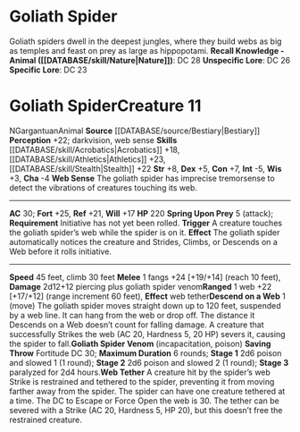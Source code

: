 ﻿---
ac: '30'
alignment: N
charisma: '-4'
climb_speed: '30'
constitution: '+7'
creature_ability:
- Descend on a Web
- Goliath Spider Venom
- Requirement
- Spring Upon Prey
- Web Sense
- Web Tether
creature_family: '[[DATABASE/monsterfamily/Spider|Spider]]'
dexterity: '+5'
fortitude: '+25'
hp: '220'
id: '388'
intelligence: '-5'
land_speed: '45'
level: '11'
max_speed: '45'
name: Goliath Spider
perception: '+22'
rarity: Common
reflex: '+21'
sense:
- darkvision
- web sense
size: Gargantuan
skill:
- '[[DATABASE/skill/Acrobatics|Acrobatics]] +18'
- '[[DATABASE/skill/Athletics|Athletics]] +23'
- '[[DATABASE/skill/Stealth|Stealth]] +22'
source: '[[DATABASE/source/Bestiary|Bestiary]]'
speed:
- 45 feet
- climb 30 feet
strength: '+8'
strength_req: '8'
strongest_save:
- Fortitude
trait:
- '[[DATABASE/trait/Animal|Animal]]'
type: Creature
vision: Darkvision
weakest_save:
- Will
will: '+17'
wisdom: '+3'

---
# Goliath Spider

Goliath spiders dwell in the deepest jungles, where they build webs as big as temples and feast on prey as large as hippopotami.
**Recall Knowledge - Animal ([[DATABASE/skill/Nature|Nature]])**: DC 28
**Unspecific Lore**: DC 26
**Specific Lore**: DC 23

# Goliath Spider<span class="item-type">Creature 11</span>

<span class="trait-alignment item-trait">N</span><span class="trait-size item-trait">Gargantuan</span><span class="item-trait">Animal</span>
**Source** [[DATABASE/source/Bestiary|Bestiary]]
**Perception** +22; darkvision, web sense
**Skills** [[DATABASE/skill/Acrobatics|Acrobatics]] +18, [[DATABASE/skill/Athletics|Athletics]] +23, [[DATABASE/skill/Stealth|Stealth]] +22
**Str** +8, **Dex** +5, **Con** +7, **Int** -5, **Wis** +3, **Cha** -4
**Web Sense** The goliath spider has imprecise tremorsense to detect the vibrations of creatures touching its web.

---
**AC** 30; **Fort** +25, **Ref** +21, **Will** +17
**HP** 220
<span class="in-box-ability">**Spring Upon Prey** <span class="action-icon">5</span> (attack); **Requirement** Initiative has not yet been rolled. **Trigger** A creature touches the goliath spider’s web while the spider is on it. **Effect** The goliath spider automatically notices the creature and Strides, Climbs, or Descends on a Web before it rolls initiative.</span>

---
**Speed** 45 feet, climb 30 feet
<span class="in-box-ability">**Melee** <span class="action-icon">1</span> fangs +24 [+19/+14] (reach 10 feet), **Damage** 2d12+12 piercing plus goliath spider venom</span><span class="in-box-ability">**Ranged** <span class="action-icon">1</span> web +22 [+17/+12] (range increment 60 feet), **Effect** web tether</span><span class="in-box-ability">**Descend on a Web** <span class="action-icon">1</span> (move) The goliath spider moves straight down up to 120 feet, suspended by a web line. It can hang from the web or drop off. The distance it Descends on a Web doesn’t count for falling damage. A creature that successfully Strikes the web (AC 20, Hardness 5, 20 HP) severs it, causing the spider to fall.</span><span class="in-box-ability">**Goliath Spider Venom** (incapacitation, poison) **Saving Throw** Fortitude DC 30; **Maximum Duration** 6 rounds; **Stage 1** 2d6 poison and slowed 1 (1 round); **Stage 2** 2d6 poison and slowed 2 (1 round); **Stage 3** paralyzed for 2d4 hours.</span><span class="in-box-ability">**Web Tether** A creature hit by the spider’s web Strike is restrained and tethered to the spider, preventing it from moving farther away from the spider. The spider can have one creature tethered at a time. The DC to Escape or Force Open the web is 30. The tether can be severed with a Strike (AC 20, Hardness 5, HP 20), but this doesn’t free the restrained creature.</span>